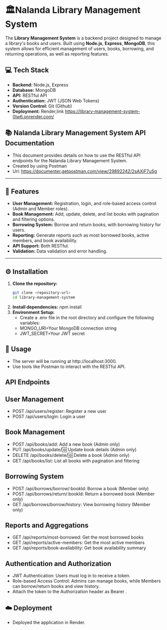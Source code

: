 # 🏛️Nalanda Library Management System

The **Library Management System** is a backend project designed to manage a 
library's books and users. Built using **Node.js**, **Express**, **MongoDB**, 
this system allows for efficient management of users, books, borrowing, and returning operations,
as well as reporting features.

## 💻 Tech Stack
- **Backend:** Node.js, Express
- **Database:** MongoDB
- **API:** RESTful API
- **Authentication:** JWT (JSON Web Tokens)
- **Version Control:** Git (Github)
- **Deployment:** Render,link https://library-management-system-0lw6.onrender.com/
  
## 📚 Nalanda Library Management System API Documentation
- This document provides details on how to use the RESTful API endpoints for the Nalanda Library Management System.
- Created by using Postman
- Url: https://documenter.getpostman.com/view/29892242/2sAXjF7uSg
---

## 🌟 Features
- **User Management:** Registration, login, and role-based access control (Admin and Member roles).
- **Book Management:** Add, update, delete, and list books with pagination and filtering options.
- **Borrowing System:** Borrow and return books, with borrowing history for users.
- **Reporting:** Generate reports such as most borrowed books, active members, and book availability.
- **API Support:** Both RESTful.
- **Validation:** Data validation and error handling.

---

## ⚙️ Installation

1. **Clone the repository:**
   ```bash
   git clone <repository-url>
   cd library-management-system
   
2. **Install dependencies:**
     npm install
3. **Environment Setup:**
     - Create a .env file in the root directory and configure the following variables:
     - MONGO_URI=Your MongoDB connection string
     - JWT_SECRET=Your JWT secret 

## 🚀 Usage
- The server will be running at http://localhost:3000.
- Use tools like Postman to interact with the RESTful API.

## API Endpoints  
## User Management
- POST /api/users/register: Register a new user
- POST /api/users/login: Login a user
## Book Management
- POST /api/books/add: Add a new book (Admin only)
- PUT /api/books/update/:id: Update book details (Admin only)
- DELETE /api/books/delete/:id: Delete a book (Admin only)
- GET /api/books/list: List all books with pagination and filtering
## Borrowing System
- POST /api/borrows/borrow/:bookId: Borrow a book (Member only)
- POST /api/borrows/return/:bookId: Return a borrowed book (Member only)
- GET /api/borrows/borrow/history: View borrowing history (Member only)
## Reports and Aggregations
- GET /api/reports/most-borrowed: Get the most borrowed books
- GET /api/reports/active-members: Get the most active members
- GET /api/reports/book-availability: Get book availability summary
## Authentication and Authorization
- JWT Authentication: Users must log in to receive a token.
- Role-based Access Control: Admins can manage books, while Members can borrow/return books and view history.
- Attach the token to the Authorization header as Bearer <token>.
## ☁️ Deployment
- Deployed the application in Render.
